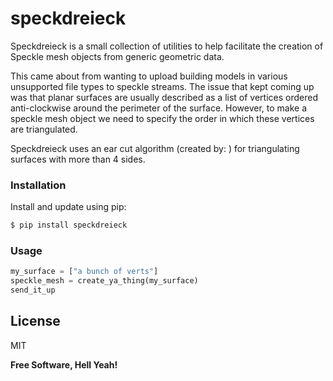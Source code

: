 # speckdreieck

Speckdreieck is a small collection of utilities to help facilitate the creation of Speckle mesh objects from generic geometric data. 

This came about from wanting to upload building models in various unsupported file types to speckle streams. The issue that kept coming up was that planar surfaces are usually described as a list of vertices ordered anti-clockwise around the perimeter of the surface. However, to make a speckle mesh object we need to specify the order in which these vertices are triangulated. 

Speckdreieck uses an ear cut algorithm (created by: ) for triangulating surfaces with more than 4 sides. 

### Installation

Install and update using pip:

```sh
$ pip install speckdreieck
```

### Usage

```python 
my_surface = ["a bunch of verts"]
speckle_mesh = create_ya_thing(my_surface)
send_it_up 

```

License
----

MIT

**Free Software, Hell Yeah!**

